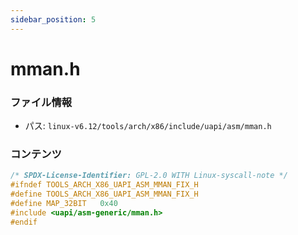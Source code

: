 ```yaml
---
sidebar_position: 5
---
```

# mman.h

### ファイル情報

- パス: `linux-v6.12/tools/arch/x86/include/uapi/asm/mman.h`

### コンテンツ

```h
/* SPDX-License-Identifier: GPL-2.0 WITH Linux-syscall-note */
#ifndef TOOLS_ARCH_X86_UAPI_ASM_MMAN_FIX_H
#define TOOLS_ARCH_X86_UAPI_ASM_MMAN_FIX_H
#define MAP_32BIT	0x40
#include <uapi/asm-generic/mman.h>
#endif

```

